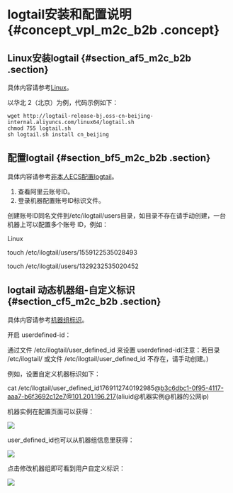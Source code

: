# logtail安装和配置说明 {#concept_vpl_m2c_b2b .concept}

## Linux安装logtail {#section_af5_m2c_b2b .section}

具体内容请参考[Linux](https://help.aliyun.com/document_detail/28982.html)。

以华北 2（北京）为例，代码示例如下：

```
wget http://logtail-release-bj.oss-cn-beijing-internal.aliyuncs.com/linux64/logtail.sh 
chmod 755 logtail.sh 
sh logtail.sh install cn_beijing
```

## 配置logtail {#section_bf5_m2c_b2b .section}

具体内容请参考[非本人ECS配置logtail](https://help.aliyun.com/document_detail/49007.html)。

1.  查看阿里云账号ID。
2.  登录机器配置账号ID标识文件。

创建账号ID同名文件到/etc/ilogtail/users目录，如目录不存在请手动创建，一台机器上可以配置多个账号 ID，例如：

Linux

touch /etc/ilogtail/users/1559122535028493

touch /etc/ilogtail/users/1329232535020452

## logtail 动态机器组-自定义标识 {#section_cf5_m2c_b2b .section}

具体内容请参考[机器组标识](https://help.aliyun.com/document_detail/28983.html)。

开启 userdefined-id：

通过文件 /etc/ilogtail/user\_defined\_id 来设置 userdefined-id\(注意：若目录 /etc/ilogtail/ 或文件 /etc/ilogtail/user\_defined\_id 不存在，请手动创建。\)

例如，设置自定义机器标识如下：

cat /etc/ilogtail/user\_defined\_id1769112740192985@b3c6dbc1-0f95-4117-aaa7-b6f3692c12e7@101.201.196.217\(aliuid@机器实例@机器的公网ip\)

机器实例在配置页面可以获得：

![](http://static-aliyun-doc.oss-cn-hangzhou.aliyuncs.com/assets/img/13700/5997_zh-CN.png)

user\_defined\_id也可以从机器组信息里获得：

![](http://static-aliyun-doc.oss-cn-hangzhou.aliyuncs.com/assets/img/13700/5998_zh-CN.png)

点击修改机器组即可看到用户自定义标识：

![](http://static-aliyun-doc.oss-cn-hangzhou.aliyuncs.com/assets/img/13700/5999_zh-CN.png)

